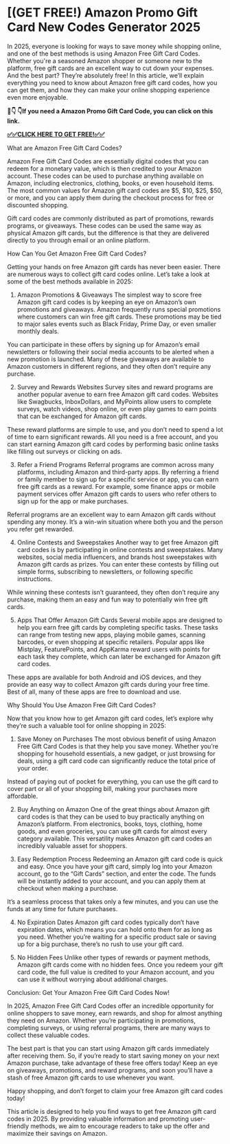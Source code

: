 # [(GET FREE!) Amazon Promo Gift Card New Codes Generator 2025

In 2025, everyone is looking for ways to save money while shopping online, and one of the best methods is using Amazon Free Gift Card Codes. Whether you're a seasoned Amazon shopper or someone new to the platform, free gift cards are an excellent way to cut down your expenses. And the best part? They’re absolutely free! In this article, we’ll explain everything you need to know about Amazon free gift card codes, how you can get them, and how they can make your online shopping experience even more enjoyable.

**🔴👇 👇If you need a Amazon Promo Gift Card Code, you can click on this link.**

**[✅✅CLICK HERE TO GET FREE!✅✅](https://blackstonebistro.com/amazon-gift-card/)**

What are Amazon Free Gift Card Codes?

Amazon Free Gift Card Codes are essentially digital codes that you can redeem for a monetary value, which is then credited to your Amazon account. These codes can be used to purchase anything available on Amazon, including electronics, clothing, books, or even household items. The most common values for Amazon gift card codes are $5, $10, $25, $50, or more, and you can apply them during the checkout process for free or discounted shopping.

Gift card codes are commonly distributed as part of promotions, rewards programs, or giveaways. These codes can be used the same way as physical Amazon gift cards, but the difference is that they are delivered directly to you through email or an online platform.

How Can You Get Amazon Free Gift Card Codes?

Getting your hands on free Amazon gift cards has never been easier. There are numerous ways to collect gift card codes online. Let’s take a look at some of the best methods available in 2025:

1. Amazon Promotions & Giveaways
The simplest way to score free Amazon gift card codes is by keeping an eye on Amazon’s own promotions and giveaways. Amazon frequently runs special promotions where customers can win free gift cards. These promotions may be tied to major sales events such as Black Friday, Prime Day, or even smaller monthly deals.

You can participate in these offers by signing up for Amazon’s email newsletters or following their social media accounts to be alerted when a new promotion is launched. Many of these giveaways are available to Amazon customers in different regions, and they often don’t require any purchase.

2. Survey and Rewards Websites
Survey sites and reward programs are another popular avenue to earn free Amazon gift card codes. Websites like Swagbucks, InboxDollars, and MyPoints allow users to complete surveys, watch videos, shop online, or even play games to earn points that can be exchanged for Amazon gift cards.

These reward platforms are simple to use, and you don’t need to spend a lot of time to earn significant rewards. All you need is a free account, and you can start earning Amazon gift card codes by performing basic online tasks like filling out surveys or clicking on ads.

3. Refer a Friend Programs
Referral programs are common across many platforms, including Amazon and third-party apps. By referring a friend or family member to sign up for a specific service or app, you can earn free gift cards as a reward. For example, some finance apps or mobile payment services offer Amazon gift cards to users who refer others to sign up for the app or make purchases.

Referral programs are an excellent way to earn Amazon gift cards without spending any money. It’s a win-win situation where both you and the person you refer get rewarded.

4. Online Contests and Sweepstakes
Another way to get free Amazon gift card codes is by participating in online contests and sweepstakes. Many websites, social media influencers, and brands host sweepstakes with Amazon gift cards as prizes. You can enter these contests by filling out simple forms, subscribing to newsletters, or following specific instructions.

While winning these contests isn’t guaranteed, they often don’t require any purchase, making them an easy and fun way to potentially win free gift cards.

5. Apps That Offer Amazon Gift Cards
Several mobile apps are designed to help you earn free gift cards by completing specific tasks. These tasks can range from testing new apps, playing mobile games, scanning barcodes, or even shopping at specific retailers. Popular apps like Mistplay, FeaturePoints, and AppKarma reward users with points for each task they complete, which can later be exchanged for Amazon gift card codes.

These apps are available for both Android and iOS devices, and they provide an easy way to collect Amazon gift cards during your free time. Best of all, many of these apps are free to download and use.

Why Should You Use Amazon Free Gift Card Codes?

Now that you know how to get Amazon gift card codes, let’s explore why they’re such a valuable tool for online shopping in 2025:

1. Save Money on Purchases
The most obvious benefit of using Amazon Free Gift Card Codes is that they help you save money. Whether you’re shopping for household essentials, a new gadget, or just browsing for deals, using a gift card code can significantly reduce the total price of your order.

Instead of paying out of pocket for everything, you can use the gift card to cover part or all of your shopping bill, making your purchases more affordable.

2. Buy Anything on Amazon
One of the great things about Amazon gift card codes is that they can be used to buy practically anything on Amazon’s platform. From electronics, books, toys, clothing, home goods, and even groceries, you can use gift cards for almost every category available. This versatility makes Amazon gift card codes an incredibly valuable asset for shoppers.

3. Easy Redemption Process
Redeeming an Amazon gift card code is quick and easy. Once you have your gift card, simply log into your Amazon account, go to the “Gift Cards” section, and enter the code. The funds will be instantly added to your account, and you can apply them at checkout when making a purchase.

It’s a seamless process that takes only a few minutes, and you can use the funds at any time for future purchases.

4. No Expiration Dates
Amazon gift card codes typically don’t have expiration dates, which means you can hold onto them for as long as you need. Whether you’re waiting for a specific product sale or saving up for a big purchase, there’s no rush to use your gift card.

5. No Hidden Fees
Unlike other types of rewards or payment methods, Amazon gift cards come with no hidden fees. Once you redeem your gift card code, the full value is credited to your Amazon account, and you can use it without worrying about additional charges.

Conclusion: Get Your Amazon Free Gift Card Codes Now!

In 2025, Amazon Free Gift Card Codes offer an incredible opportunity for online shoppers to save money, earn rewards, and shop for almost anything they need on Amazon. Whether you’re participating in promotions, completing surveys, or using referral programs, there are many ways to collect these valuable codes.

The best part is that you can start using Amazon gift cards immediately after receiving them. So, if you’re ready to start saving money on your next Amazon purchase, take advantage of these free offers today! Keep an eye on giveaways, promotions, and reward programs, and soon you’ll have a stash of free Amazon gift cards to use whenever you want.

Happy shopping, and don’t forget to claim your free Amazon gift card codes today!

This article is designed to help you find ways to get free Amazon gift card codes in 2025. By providing valuable information and promoting user-friendly methods, we aim to encourage readers to take up the offer and maximize their savings on Amazon.
